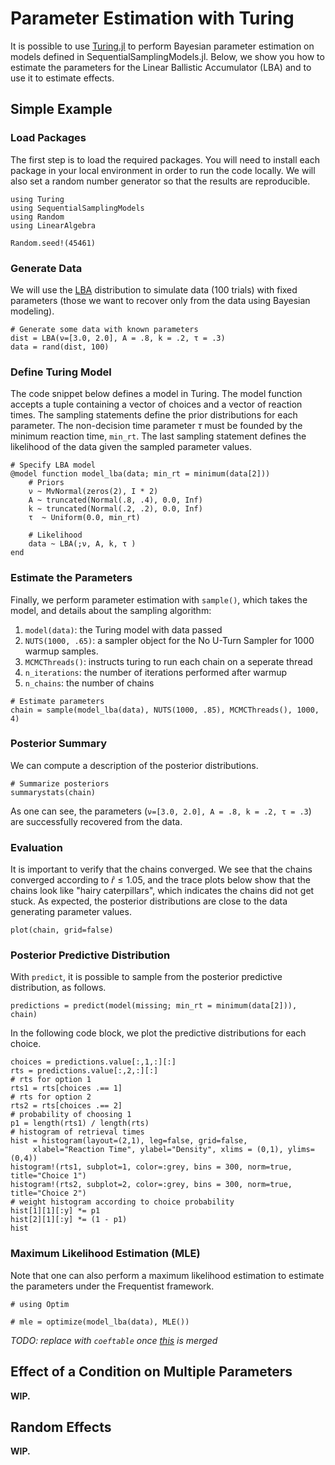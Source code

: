 # Parameter Estimation with Turing


It is possible to use [Turing.jl](https://turinglang.org/stable/) to perform Bayesian parameter estimation on models defined in SequentialSamplingModels.jl. Below, we show you how to estimate the parameters for the Linear Ballistic Accumulator (LBA) and to use it to estimate effects.




## Simple Example

### Load Packages

The first step is to load the required packages. You will need to install each package in your local
environment in order to run the code locally. We will also set a random number generator so that the results are reproducible.

```@example Turing
using Turing
using SequentialSamplingModels
using Random
using LinearAlgebra

Random.seed!(45461)
```

### Generate Data

We will use the [LBA](https://itsdfish.github.io/SequentialSamplingModels.jl/dev/lba/) distribution to simulate data (100 trials) with fixed parameters (those we want to recover only from the data using Bayesian modeling).

```@example Turing
# Generate some data with known parameters
dist = LBA(ν=[3.0, 2.0], A = .8, k = .2, τ = .3)
data = rand(dist, 100)
```

### Define Turing Model

The code snippet below defines a model in Turing. The model function accepts a tuple containing
a vector of choices and a vector of reaction times. The sampling statements define the prior distributions for each parameter. The non-decision time parameter $\tau$ must be founded by the minimum reaction time, `min_rt`. The last sampling statement defines the likelihood of the data given the sampled parameter values.

```@example Turing
# Specify LBA model
@model function model_lba(data; min_rt = minimum(data[2]))
    # Priors
    ν ~ MvNormal(zeros(2), I * 2)
    A ~ truncated(Normal(.8, .4), 0.0, Inf)
    k ~ truncated(Normal(.2, .2), 0.0, Inf)
    τ  ~ Uniform(0.0, min_rt)

    # Likelihood
    data ~ LBA(;ν, A, k, τ )
end
```


### Estimate the Parameters

Finally, we perform parameter estimation with `sample()`, which takes the model, and details about the sampling algorithm:

1. `model(data)`: the Turing model with data passed
2. `NUTS(1000, .65)`: a sampler object for the No U-Turn Sampler for 1000 warmup samples.
3. `MCMCThreads()`: instructs turing to run each chain on a seperate thread
4. `n_iterations`: the number of iterations performed after warmup
5. `n_chains`: the number of chains

```@example Turing
# Estimate parameters
chain = sample(model_lba(data), NUTS(1000, .85), MCMCThreads(), 1000, 4)
```

### Posterior Summary

We can compute a description of the posterior distributions.

```@example Turing
# Summarize posteriors
summarystats(chain)
```

As one can see, the parameters (`ν=[3.0, 2.0], A = .8, k = .2, τ = .3`) are successfully recovered from the data.


### Evaluation

It is important to verify that the chains converged. We see that the chains converged according to $\hat{r} \leq 1.05$, and the trace plots below show that the chains look like "hairy caterpillars", which indicates the chains did not get stuck. As expected, the posterior distributions are close to the data generating parameter values.

```@example Turing
plot(chain, grid=false)
```

### Posterior Predictive Distribution

With `predict`, it is possible to sample from the posterior predictive distribution, as follows.
```@example Turing
predictions = predict(model(missing; min_rt = minimum(data[2])), chain)
```
In the following code block, we plot the predictive distributions for each choice.
```@example Turing
choices = predictions.value[:,1,:][:]
rts = predictions.value[:,2,:][:]
# rts for option 1
rts1 = rts[choices .== 1]
# rts for option 2
rts2 = rts[choices .== 2]
# probability of choosing 1
p1 = length(rts1) / length(rts)
# histogram of retrieval times
hist = histogram(layout=(2,1), leg=false, grid=false,
     xlabel="Reaction Time", ylabel="Density", xlims = (0,1), ylims=(0,4))
histogram!(rts1, subplot=1, color=:grey, bins = 300, norm=true, title="Choice 1")
histogram!(rts2, subplot=2, color=:grey, bins = 300, norm=true, title="Choice 2")
# weight histogram according to choice probability
hist[1][1][:y] *= p1
hist[2][1][:y] *= (1 - p1)
hist
```

### Maximum Likelihood Estimation (MLE)

Note that one can also perform a maximum likelihood estimation to estimate the parameters under the Frequentist framework.

```@example Turing
# using Optim

# mle = optimize(model_lba(data), MLE())
```

*TODO: replace with `coeftable` once [this](https://github.com/TuringLang/Turing.jl/) is merged*


## Effect of a Condition on Multiple Parameters

**WIP.**


## Random Effects

**WIP.**